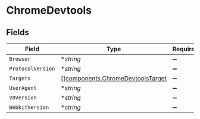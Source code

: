 # ChromeDevtools


## Fields

| Field                                                                                | Type                                                                                 | Required                                                                             | Description                                                                          |
| ------------------------------------------------------------------------------------ | ------------------------------------------------------------------------------------ | ------------------------------------------------------------------------------------ | ------------------------------------------------------------------------------------ |
| `Browser`                                                                            | **string*                                                                            | :heavy_minus_sign:                                                                   | N/A                                                                                  |
| `ProtocolVersion`                                                                    | **string*                                                                            | :heavy_minus_sign:                                                                   | N/A                                                                                  |
| `Targets`                                                                            | [][components.ChromeDevtoolsTarget](../../models/components/chromedevtoolstarget.md) | :heavy_minus_sign:                                                                   | N/A                                                                                  |
| `UserAgent`                                                                          | **string*                                                                            | :heavy_minus_sign:                                                                   | N/A                                                                                  |
| `V8Version`                                                                          | **string*                                                                            | :heavy_minus_sign:                                                                   | N/A                                                                                  |
| `WebkitVersion`                                                                      | **string*                                                                            | :heavy_minus_sign:                                                                   | N/A                                                                                  |